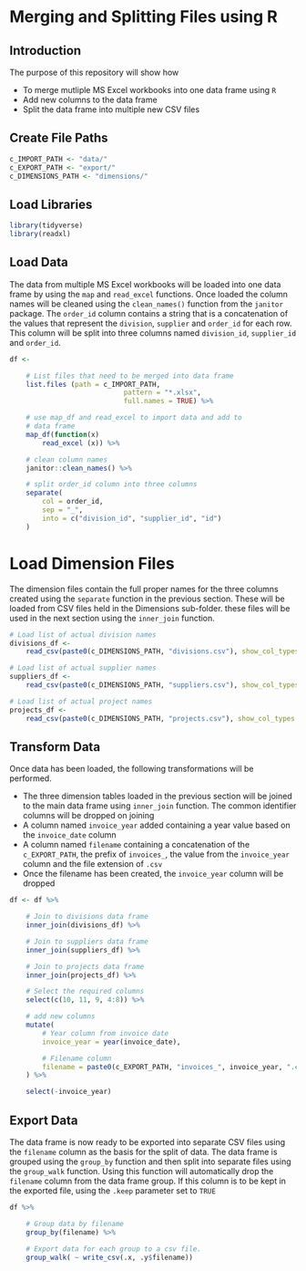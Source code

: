 # Merging and Splitting Files using R

## Introduction

The purpose of this repository will show how 

- To merge mutliple MS Excel workbooks into one data frame using `R`
- Add new columns to the data frame
- Split the data frame into multiple new CSV files

## Create File Paths

```r
c_IMPORT_PATH <- "data/"
c_EXPORT_PATH <- "export/"
c_DIMENSIONS_PATH <- "dimensions/"
```

## Load Libraries

```r
library(tidyverse)
library(readxl)
```

## Load Data

The data from multiple MS Excel workbooks will be loaded into one data frame by using the `map` and `read_excel` functions. Once loaded the column names will be cleaned using the `clean_names()` function from the `janitor` package. The `order_id` column contains a string that is a concatenation of the values that represent the `division`, `supplier` and `order_id` for each row. This column will be split into three columns named `division_id`, `supplier_id` and `order_id`. 

```r
df <-

	# List files that need to be merged into data frame
	list.files (path = c_IMPORT_PATH,
							pattern = "*.xlsx",
							full.names = TRUE) %>%

	# use map_df and read_excel to import data and add to
	# data frame
	map_df(function(x)
		read_excel (x)) %>%

	# clean column names
	janitor::clean_names() %>%

	# split order_id column into three columns
	separate(
		col = order_id,
		sep = "_",
		into = c("division_id", "supplier_id", "id")
	)
```

# Load Dimension Files

The dimension files contain the full proper names for the three columns created using the `separate` function in the previous section. These will be loaded from CSV files held in the Dimensions sub-folder. these files will be used in the next section using the `inner_join` function.

```r
# Load list of actual division names
divisions_df <-
	read_csv(paste0(c_DIMENSIONS_PATH, "divisions.csv"), show_col_types = FALSE)

# Load list of actual supplier names
suppliers_df <-
	read_csv(paste0(c_DIMENSIONS_PATH, "suppliers.csv"), show_col_types = FALSE)

# Load list of actual project names
projects_df <-
	read_csv(paste0(c_DIMENSIONS_PATH, "projects.csv"), show_col_types = FALSE)
```

## Transform Data

Once data has been loaded, the following transformations will be performed.

- The three dimension tables loaded in the previous section will be joined to the main data frame using `inner_join` function. The common identifier columns will be dropped on joining
- A column named `invoice_year` added containing a year value based on the `invoice_date` column
- A column named `filename` containing a concatenation of the `c_EXPORT_PATH`, the prefix of `invoices_`, the value from the `invoice_year` column and the file extension of `.csv`
- Once the filename has been created, the `invoice_year` column will be dropped

```r
df <- df %>%

	# Join to divisions data frame
	inner_join(divisions_df) %>%

	# Join to suppliers data frame
	inner_join(suppliers_df) %>%

	# Join to projects data frame
	inner_join(projects_df) %>%

	# Select the required columns
	select(c(10, 11, 9, 4:8)) %>%

	# add new columns
	mutate(
		# Year column from invoice date
		invoice_year = year(invoice_date),

		# Filename column
		filename = paste0(c_EXPORT_PATH, "invoices_", invoice_year, ".csv")
	) %>%

	select(-invoice_year)
```

## Export Data

The data frame is now ready to be exported into separate CSV files using the `filename` column as the basis for the split of data. The data frame is grouped using the `group_by` function and then split into separate files using the `group_walk` function. Using this function will automatically drop the `filename` column from the data frame group. If this column is to be kept in the exported file, using the `.keep` parameter set to `TRUE`

```r
df %>%

	# Group data by filename
	group_by(filename) %>%

	# Export data for each group to a csv file.
	group_walk( ~ write_csv(.x, .y$filename))

```
